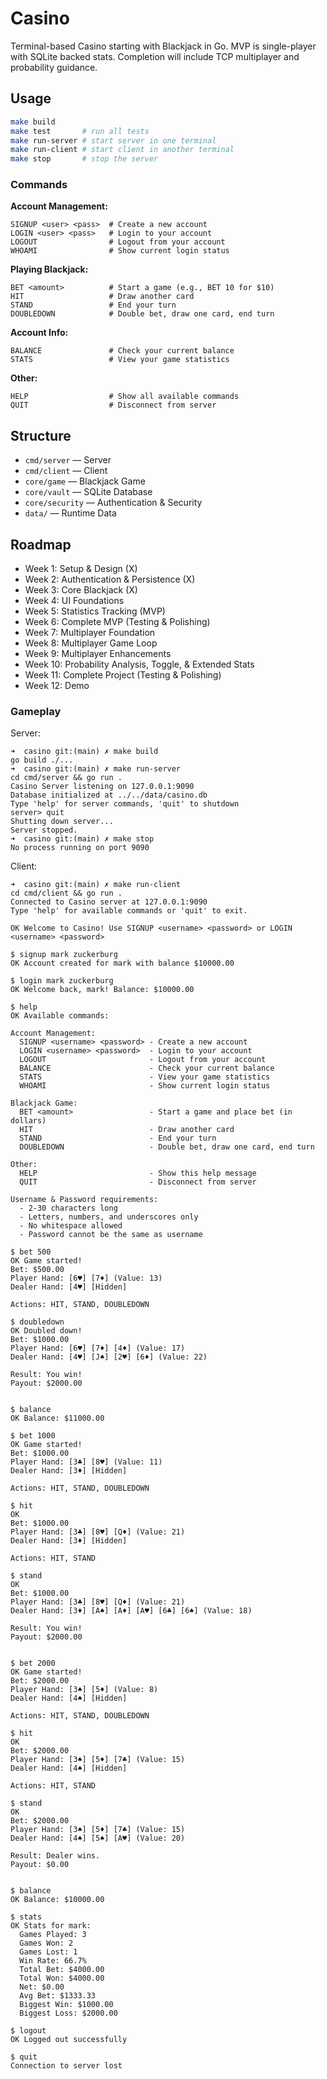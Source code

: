 # Casino
Terminal-based Casino starting with Blackjack in Go.
MVP is single-player with SQLite backed stats.
Completion will include TCP multiplayer and probability guidance.

## Usage
```bash
make build
make test       # run all tests
make run-server # start server in one terminal
make run-client # start client in another terminal
make stop       # stop the server
```

### Commands

**Account Management:**
```
SIGNUP <user> <pass>  # Create a new account
LOGIN <user> <pass>   # Login to your account
LOGOUT                # Logout from your account
WHOAMI                # Show current login status
```

**Playing Blackjack:**
```
BET <amount>          # Start a game (e.g., BET 10 for $10)
HIT                   # Draw another card
STAND                 # End your turn
DOUBLEDOWN            # Double bet, draw one card, end turn
```

**Account Info:**
```
BALANCE               # Check your current balance
STATS                 # View your game statistics
```

**Other:**
```
HELP                  # Show all available commands
QUIT                  # Disconnect from server
```

## Structure
- `cmd/server` — Server
- `cmd/client` — Client
- `core/game` — Blackjack Game
- `core/vault` — SQLite Database
- `core/security` — Authentication & Security
- `data/` — Runtime Data

## Roadmap
- Week 1: Setup & Design (X)
- Week 2: Authentication & Persistence (X)
- Week 3: Core Blackjack (X)
- Week 4: UI Foundations
- Week 5: Statistics Tracking (MVP)
- Week 6: Complete MVP (Testing & Polishing)
- Week 7: Multiplayer Foundation
- Week 8: Multiplayer Game Loop
- Week 9: Multiplayer Enhancements
- Week 10: Probability Analysis, Toggle, & Extended Stats
- Week 11: Complete Project (Testing & Polishing)
- Week 12: Demo

### Gameplay
Server:
```
➜  casino git:(main) ✗ make build
go build ./...
➜  casino git:(main) ✗ make run-server
cd cmd/server && go run .
Casino Server listening on 127.0.0.1:9090
Database initialized at ../../data/casino.db
Type 'help' for server commands, 'quit' to shutdown
server> quit
Shutting down server...
Server stopped.
➜  casino git:(main) ✗ make stop
No process running on port 9090
```
Client:
```
➜  casino git:(main) ✗ make run-client
cd cmd/client && go run .
Connected to Casino server at 127.0.0.1:9090
Type 'help' for available commands or 'quit' to exit.

OK Welcome to Casino! Use SIGNUP <username> <password> or LOGIN <username> <password>

$ signup mark zuckerburg
OK Account created for mark with balance $10000.00

$ login mark zuckerburg
OK Welcome back, mark! Balance: $10000.00

$ help
OK Available commands:

Account Management:
  SIGNUP <username> <password> - Create a new account
  LOGIN <username> <password>  - Login to your account
  LOGOUT                       - Logout from your account
  BALANCE                      - Check your current balance
  STATS                        - View your game statistics
  WHOAMI                       - Show current login status

Blackjack Game:
  BET <amount>                 - Start a game and place bet (in dollars)
  HIT                          - Draw another card
  STAND                        - End your turn
  DOUBLEDOWN                   - Double bet, draw one card, end turn

Other:
  HELP                         - Show this help message
  QUIT                         - Disconnect from server

Username & Password requirements:
  - 2-30 characters long
  - Letters, numbers, and underscores only
  - No whitespace allowed
  - Password cannot be the same as username

$ bet 500
OK Game started!
Bet: $500.00
Player Hand: [6♥] [7♦] (Value: 13)
Dealer Hand: [4♥] [Hidden]

Actions: HIT, STAND, DOUBLEDOWN

$ doubledown
OK Doubled down!
Bet: $1000.00
Player Hand: [6♥] [7♦] [4♦] (Value: 17)
Dealer Hand: [4♥] [J♠] [2♥] [6♦] (Value: 22)

Result: You win!
Payout: $2000.00


$ balance
OK Balance: $11000.00

$ bet 1000
OK Game started!
Bet: $1000.00
Player Hand: [3♣] [8♥] (Value: 11)
Dealer Hand: [3♦] [Hidden]

Actions: HIT, STAND, DOUBLEDOWN

$ hit
OK
Bet: $1000.00
Player Hand: [3♣] [8♥] [Q♦] (Value: 21)
Dealer Hand: [3♦] [Hidden]

Actions: HIT, STAND

$ stand
OK
Bet: $1000.00
Player Hand: [3♣] [8♥] [Q♦] (Value: 21)
Dealer Hand: [3♦] [A♠] [A♦] [A♥] [6♣] [6♠] (Value: 18)

Result: You win!
Payout: $2000.00


$ bet 2000
OK Game started!
Bet: $2000.00
Player Hand: [3♠] [5♦] (Value: 8)
Dealer Hand: [4♠] [Hidden]

Actions: HIT, STAND, DOUBLEDOWN

$ hit
OK
Bet: $2000.00
Player Hand: [3♠] [5♦] [7♣] (Value: 15)
Dealer Hand: [4♠] [Hidden]

Actions: HIT, STAND

$ stand
OK
Bet: $2000.00
Player Hand: [3♠] [5♦] [7♣] (Value: 15)
Dealer Hand: [4♠] [5♠] [A♥] (Value: 20)

Result: Dealer wins.
Payout: $0.00


$ balance
OK Balance: $10000.00

$ stats
OK Stats for mark:
  Games Played: 3
  Games Won: 2
  Games Lost: 1
  Win Rate: 66.7%
  Total Bet: $4000.00
  Total Won: $4000.00
  Net: $0.00
  Avg Bet: $1333.33
  Biggest Win: $1000.00
  Biggest Loss: $2000.00

$ logout
OK Logged out successfully

$ quit
Connection to server lost
```